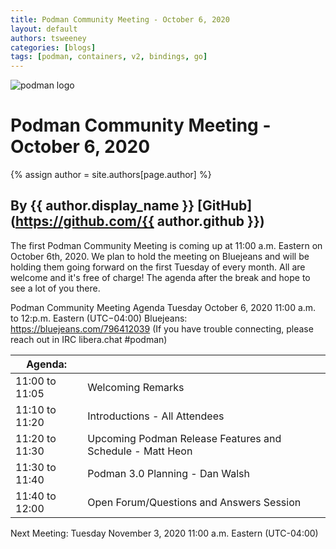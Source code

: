 ```yaml
---
title: Podman Community Meeting - October 6, 2020 
layout: default
authors: tsweeney 
categories: [blogs]
tags: [podman, containers, v2, bindings, go]
---
```

![podman logo](https://podman.io/images/podman.svg)

# Podman Community Meeting - October 6, 2020 
{% assign author = site.authors[page.author] %}
## By {{ author.display_name }} [GitHub](https://github.com/{{ author.github }})

The first Podman Community Meeting is coming up at 11:00 a.m. Eastern on
October 6th, 2020.  We plan to hold the meeting on Bluejeans and will be
holding them going forward on the first Tuesday of every month.
All are welcome and it's free of charge!  The agenda after the break and
hope to see a lot of you there.

<!--readmore-->
Podman Community Meeting Agenda
Tuesday October 6, 2020
11:00 a.m. to 12:p.m. Eastern (UTC−04:00)
Bluejeans: https://bluejeans.com/796412039 
(If you have trouble connecting, please reach out in IRC libera.chat #podman)

| Agenda:        |                                                           |
| -------------- | --------------------------------------------------------- |
| 11:00 to 11:05 | Welcoming Remarks                                         |
| 11:10 to 11:20 | Introductions - All Attendees                             |
| 11:20 to 11:30 | Upcoming Podman Release Features and Schedule - Matt Heon |
| 11:30 to 11:40 | Podman 3.0 Planning - Dan Walsh                           |
| 11:40 to 12:00 | Open Forum/Questions and Answers Session                  |

Next Meeting: Tuesday November 3, 2020 11:00 a.m. Eastern (UTC-04:00)

